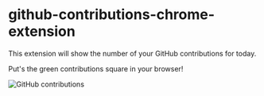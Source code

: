 # github-contributions-chrome-extension
This extension will show the number of your GitHub contributions for today.

Put's the green contributions square in your browser!

![GitHub contributions](http://i.imgur.com/CGadVj2.png "GitHub contributions in Chrome.")
